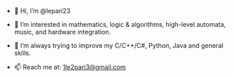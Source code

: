 - 👋 Hi, I’m @lepari23
- 👀 I’m interested in mathematics, logic & algorithms, high-level automata, music, and hardware integration.
- 🌱 I’m always trying to improve my C/C++/C#, Python, Java and general skills.

- 📫 Reach me at: 1le2pari3@gmail.com

<!---
lepari23/lepari23 is a ✨ special ✨ repository because its `README.md` (this file) appears on your GitHub profile.
You can click the Preview link to take a look at your changes.
--->
